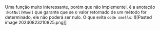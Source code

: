 Uma função muito interessante, porém que não implementei, é a anotação `[NotNullWhen]` que garante que se o valor retornado de um método for determinado, ele não poderá ser nulo. O que evita `code smells`:
![[Pasted image 20240823210825.png]]
